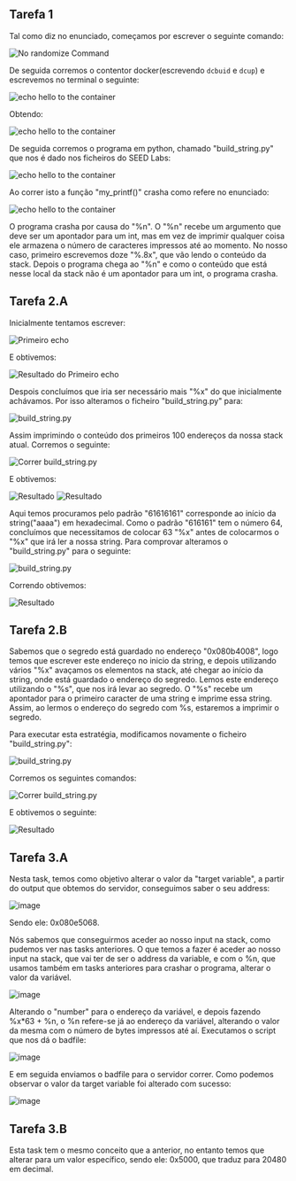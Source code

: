 ## Tarefa 1

Tal como diz no enunciado, começamos por escrever o seguinte comando:

![No randomize Command](https://git.fe.up.pt/fsi/fsi2324/logs/l06g07/-/raw/main/images/format_string_01.png)

De seguida corremos o contentor docker(escrevendo `dcbuid` e `dcup`) e escrevemos no terminal o seguinte:

![echo hello to the container](https://git.fe.up.pt/fsi/fsi2324/logs/l06g07/-/raw/main/images/format_string_02.png)

Obtendo:

![echo hello to the container](https://git.fe.up.pt/fsi/fsi2324/logs/l06g07/-/raw/main/images/format_string_03.png)

De seguida corremos o programa em python, chamado "build_string.py" que nos é dado nos ficheiros do SEED Labs:

![echo hello to the container](https://git.fe.up.pt/fsi/fsi2324/logs/l06g07/-/raw/main/images/format_string_04.png)

Ao correr isto a função "my_printf()" crasha como refere no enunciado:

![echo hello to the container](https://git.fe.up.pt/fsi/fsi2324/logs/l06g07/-/raw/main/images/format_string_05.png)

O programa crasha por causa do "%n". O "%n" recebe um argumento que deve ser um apontador para um int, mas em vez de imprimir qualquer coisa ele armazena o número de caracteres impressos até ao momento. No nosso caso, primeiro escrevemos doze "%.8x", que vão lendo o conteúdo da stack. Depois o programa chega ao "%n" e como o conteúdo que está nesse local da stack não é um apontador para um int, o programa crasha. 
 

## Tarefa 2.A

Inicialmente tentamos escrever: 

![Primeiro echo](https://git.fe.up.pt/fsi/fsi2324/logs/l06g07/-/raw/main/images/format_string_08.png)

E obtivemos:

![Resultado do Primeiro echo](https://git.fe.up.pt/fsi/fsi2324/logs/l06g07/-/raw/main/images/format_string_09.png)

Despois concluímos que iria ser necessário mais "%x" do que inicialmente achávamos. 
Por isso alteramos o ficheiro "build_string.py" para: 

![build_string.py](https://git.fe.up.pt/fsi/fsi2324/logs/l06g07/-/raw/main/images/format_string_10.png)

Assim imprimindo o conteúdo dos primeiros 100 endereços da nossa stack atual. Corremos o seguinte: 

![Correr build_string.py](https://git.fe.up.pt/fsi/fsi2324/logs/l06g07/-/raw/main/images/format_string_11.png)

E obtivemos: 

![Resultado](https://git.fe.up.pt/fsi/fsi2324/logs/l06g07/-/raw/main/images/format_string_12.png)
![Resultado](https://git.fe.up.pt/fsi/fsi2324/logs/l06g07/-/raw/main/images/format_string_12_1.png)

Aqui temos procuramos pelo padrão "61616161" corresponde ao início da string("aaaa") em hexadecimal. Como o padrão "616161" tem o número 64, concluímos que necessitamos de colocar 63 "%x" antes de colocarmos o "%x" que irá ler a nossa string. Para comprovar alteramos o "build_string.py" para o seguinte: 

![build_string.py](https://git.fe.up.pt/fsi/fsi2324/logs/l06g07/-/raw/main/images/format_string_13.png)

Correndo obtivemos: 

![Resultado](https://git.fe.up.pt/fsi/fsi2324/logs/l06g07/-/raw/main/images/format_string_14.png)
 
## Tarefa 2.B

Sabemos que o segredo está guardado no endereço "0x080b4008", logo temos que escrever este endereço no inicio da string, e depois utilizando vários "%x" avaçamos os elementos na stack, até chegar ao início da string, onde está guardado o endereço do segredo. Lemos este endereço utilizando o "%s", que nos irá levar ao segredo. O "%s" recebe um apontador para o primeiro caracter de uma string e imprime essa string. Assim, ao lermos o endereço do segredo com %s, estaremos a imprimir o segredo.

Para executar esta estratégia, modificamos novamente o ficheiro "build_string.py":

![build_string.py](https://git.fe.up.pt/fsi/fsi2324/logs/l06g07/-/raw/main/images/format_string_15.png)

Corremos os seguintes comandos:

![Correr build_string.py](https://git.fe.up.pt/fsi/fsi2324/logs/l06g07/-/raw/main/images/format_string_11.png)

E obtivemos o seguinte:

![Resultado](https://git.fe.up.pt/fsi/fsi2324/logs/l06g07/-/raw/main/images/format_string_16.png)

## Tarefa 3.A

Nesta task, temos como objetivo alterar o valor da "target variable", a partir do output que obtemos do servidor, conseguimos saber o seu address:

![image](https://git.fe.up.pt/fsi/fsi2324/logs/l06g07/-/raw/main/images/format_string_17.png)

Sendo ele: 0x080e5068.

Nós sabemos que conseguirmos aceder ao nosso input na stack, como pudemos ver nas tasks anteriores. O que temos a fazer é aceder ao nosso input na stack, que vai ter de ser o address da variable, e com o %n, que usamos também em tasks anteriores para crashar o programa, alterar o valor da variável.

![image](https://git.fe.up.pt/fsi/fsi2324/logs/l06g07/-/raw/main/images/format_string_18.png)

Alterando o "number" para o endereço da variável, e depois fazendo %x*63 + %n, o %n refere-se já ao endereço da variável, alterando o valor da mesma com o número de bytes impressos até aí. Executamos o script que nos dá o badfile:

![image](https://git.fe.up.pt/fsi/fsi2324/logs/l06g07/-/raw/main/images/format_string_19.png)

E em seguida enviamos o badfile para o servidor correr. Como podemos observar o valor da target variable foi alterado com sucesso:

![image](https://git.fe.up.pt/fsi/fsi2324/logs/l06g07/-/raw/main/images/format_string_20.png)



## Tarefa 3.B

Esta task tem o mesmo conceito que a anterior, no entanto temos que alterar para um valor específico, sendo ele: 0x5000, que traduz para 20480 em decimal.